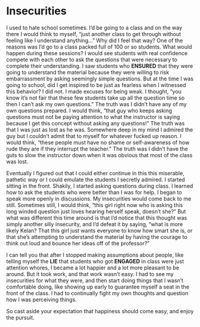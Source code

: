 # Insecurities
I used to hate school sometimes. I’d be going to a class and on the way there I would think to myself, “just another class to get through without feeling like I understand anything...” Why did I feel that way? One of the reasons was I’d go to a class packed full of 100 or so students. What would happen during these sessions? I would see students with real confidence compete with each other to ask the questions that were necessary to complete their understanding. I saw students who **ENSURED** that they were going to understand the material because they were willing to risk embarrassment by asking seemingly simple questions. But at the time I was going to school, did I get inspired to be just as fearless when I witnessed this behavior? I did not. I made excuses for being weak. I thought, “you know it’s not fair that these few students take up all the question time so then I can’t ask my own questions.” The truth was I didn’t have any of my own questions prepared. I would think, “that guy who keeps asking questions must not be paying attention to what the instructor is saying because I get this concept without asking any questions!” The truth was that I was just as lost as he was. Somewhere deep in my mind I admired the guy but I couldn’t admit that to myself for whatever fucked up reason. I would think, “these people must have no shame or self-awareness of how rude they are if they interrupt the teacher.” The truth was I didn’t have the guts to slow the instructor down when it was obvious that most of the class was lost.

Eventually I figured out that I could either continue in this this miserable, pathetic way or I could emulate the students I secretly admired. I started sitting in the front. Shakily, I started asking questions during class. I learned how to ask the students who were better than I was for help. I began to speak more openly in discussions. My insecurities would come back to me still. Sometimes still, I would think, “this girl right now who is asking this long winded question just loves hearing herself speak, doesn’t she?” But what was different this time around is that I’d notice that this thought was simply another silly insecurity, and I’d defeat it by saying, “what is more likely Kelan? That this girl just wants everyone to know how smart she is, or that she’s attempting to understand the material by having the courage to think out loud and bounce her ideas off of the professor?”

I can tell you that after I stopped making assumptions about people, like telling myself the **LIE** that students who got **ENGAGED** in class were just attention whores, I became a lot happier and a lot more pleasant to be around. But it took work, and that work wasn’t easy. I had to see my insecurities for what they were, and then start doing things that I wasn’t comfortable doing, like showing up early to guarantee myself a seat in the front of the class. I had to continually fight my own thoughts and question how I was perceiving things.

So cast aside your expectation that happiness should come easy, and enjoy the pursuit.
